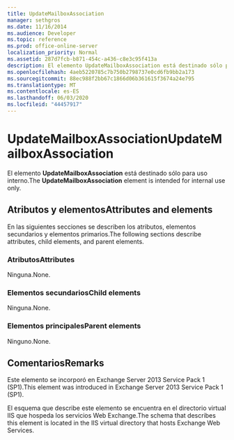 ```yaml
---
title: UpdateMailboxAssociation
manager: sethgros
ms.date: 11/16/2014
ms.audience: Developer
ms.topic: reference
ms.prod: office-online-server
localization_priority: Normal
ms.assetid: 287d7fcb-b871-454c-a436-c8e3c95f413a
description: El elemento UpdateMailboxAssociation está destinado sólo para uso interno.
ms.openlocfilehash: 4aeb5220785c7b750b2798737e0cd6fb9bb2a173
ms.sourcegitcommit: 88ec988f2bb67c1866d06b361615f3674a24e795
ms.translationtype: MT
ms.contentlocale: es-ES
ms.lasthandoff: 06/03/2020
ms.locfileid: "44457917"
---
```

# <a name="updatemailboxassociation"></a><span data-ttu-id="cf136-103">UpdateMailboxAssociation</span><span class="sxs-lookup"><span data-stu-id="cf136-103">UpdateMailboxAssociation</span></span>

<span data-ttu-id="cf136-104">El elemento **UpdateMailboxAssociation** está destinado sólo para uso interno.</span><span class="sxs-lookup"><span data-stu-id="cf136-104">The **UpdateMailboxAssociation** element is intended for internal use only.</span></span> 

## <a name="attributes-and-elements"></a><span data-ttu-id="cf136-105">Atributos y elementos</span><span class="sxs-lookup"><span data-stu-id="cf136-105">Attributes and elements</span></span>

<span data-ttu-id="cf136-106">En las siguientes secciones se describen los atributos, elementos secundarios y elementos primarios.</span><span class="sxs-lookup"><span data-stu-id="cf136-106">The following sections describe attributes, child elements, and parent elements.</span></span>
  
### <a name="attributes"></a><span data-ttu-id="cf136-107">Atributos</span><span class="sxs-lookup"><span data-stu-id="cf136-107">Attributes</span></span>

<span data-ttu-id="cf136-108">Ninguna.</span><span class="sxs-lookup"><span data-stu-id="cf136-108">None.</span></span>
  
### <a name="child-elements"></a><span data-ttu-id="cf136-109">Elementos secundarios</span><span class="sxs-lookup"><span data-stu-id="cf136-109">Child elements</span></span>

<span data-ttu-id="cf136-110">Ninguna.</span><span class="sxs-lookup"><span data-stu-id="cf136-110">None.</span></span>
  
### <a name="parent-elements"></a><span data-ttu-id="cf136-111">Elementos principales</span><span class="sxs-lookup"><span data-stu-id="cf136-111">Parent elements</span></span>

<span data-ttu-id="cf136-112">Ninguno.</span><span class="sxs-lookup"><span data-stu-id="cf136-112">None.</span></span>
  
## <a name="remarks"></a><span data-ttu-id="cf136-113">Comentarios</span><span class="sxs-lookup"><span data-stu-id="cf136-113">Remarks</span></span>

<span data-ttu-id="cf136-114">Este elemento se incorporó en Exchange Server 2013 Service Pack 1 (SP1).</span><span class="sxs-lookup"><span data-stu-id="cf136-114">This element was introduced in Exchange Server 2013 Service Pack 1 (SP1).</span></span>
  
<span data-ttu-id="cf136-115">El esquema que describe este elemento se encuentra en el directorio virtual IIS que hospeda los servicios Web Exchange.</span><span class="sxs-lookup"><span data-stu-id="cf136-115">The schema that describes this element is located in the IIS virtual directory that hosts Exchange Web Services.</span></span>
  

